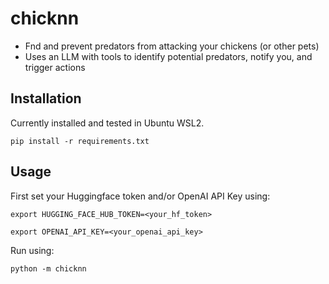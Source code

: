 # chicknn
* Fnd and prevent predators from attacking your chickens (or other pets)
* Uses an LLM with tools to identify potential predators, notify you, and trigger actions

## Installation
Currently installed and tested in Ubuntu WSL2.

`pip install -r requirements.txt`

## Usage
First set your Huggingface token and/or OpenAI API Key using:

`export HUGGING_FACE_HUB_TOKEN=<your_hf_token>`

`export OPENAI_API_KEY=<your_openai_api_key>`

Run using:

`python -m chicknn`
